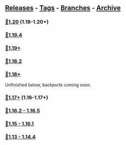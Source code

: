 ## [Releases](https://github.com/InfamousMusicify/1.8-Combat/releases/) - [Tags](https://github.com/InfamousMusicify/1.8-Combat/tags/) - [Branches](https://github.com/InfamousMusicify/1.8-Combat/branches) - [Archive](https://github.com/InfamousMusicify/1.8-Combat/releases/tag/Archive)       


### [🔗1.20](https://github.com/InfamousMusicify/1.8-Combat/releases/download/1.20/1.8_Combat_V0.9.0-1.20.zip) (1.18-1.20+)     

### [🔗1.19.4](https://github.com/InfamousMusicify/1.8-Combat/releases/download/1.19.4/1.8_Combat_V0.9.0-1.19.4.zip)    
### [🔗1.19+](https://github.com/InfamousMusicify/1.8-Combat/releases/download/1.19/1.8_Combat_V0.9.0-1.19.zip)  

### [🔗1.18.2](https://github.com/InfamousMusicify/1.8-Combat/releases/download/1.18.2/1.8_Combat_V0.9.0-1.18.2.zip) 
### [🔗1.18+](https://github.com/InfamousMusicify/1.8-Combat/releases/download/1.18/1.8_Combat_V0.9.0-1.18.zip)

Unfinished below, backports coming soon.
### [🔗1.17+](https://github.com/InfamousMusicify/1.8-Combat/releases/download/1.17/1.8_Combat_V0.9.n1-1.17.zip) (1.16-1.17+)   

### [🔗1.16.2 - 1.16.5](https://github.com/InfamousMusicify/1.8-Combat/releases/download/1.16.2/1.8_Combat_V0.9.n1-1.16.zip)   

### [🔗1.15 - 1.16.1](https://github.com/InfamousMusicify/1.8-Combat/releases/download/1.15%E2%80%931.16.1/1.8_Combat_V0.9.n2-1.15.16.zip)   

### [🔗1.13 - 1.14.4](https://github.com/InfamousMusicify/1.8-Combat/releases/download/1.13%E2%80%931.14/1.8_Combat_V0.9.n2-1.13-14.zip)   

